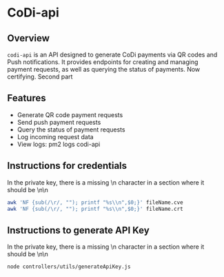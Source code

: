 # CoDi-api

## Overview

`codi-api` is an API designed to generate CoDi payments via QR codes and Push notifications. It provides endpoints for creating and managing payment requests, as well as querying the status of payments. Now certifying. Second part

## Features

- Generate QR code payment requests
- Send push payment requests
- Query the status of payment requests
- Log incoming request data
- View logs: pm2 logs codi-api

## Instructions for credentials

In the private key, there is a missing \n character in a section where it should be \n\n

```bash
awk 'NF {sub(/\r/, ""); printf "%s\\n",$0;}' fileName.cve
awk 'NF {sub(/\r/, ""); printf "%s\\n",$0;}' fileName.crt
```

## Instructions to generate API Key

In the private key, there is a missing \n character in a section where it should be \n\n

```bash
node controllers/utils/generateApiKey.js
```
